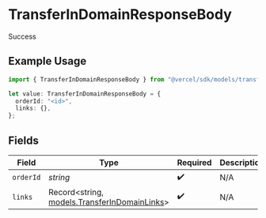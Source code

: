 # TransferInDomainResponseBody

Success

## Example Usage

```typescript
import { TransferInDomainResponseBody } from "@vercel/sdk/models/transferindomainop.js";

let value: TransferInDomainResponseBody = {
  orderId: "<id>",
  links: {},
};
```

## Fields

| Field                                                                              | Type                                                                               | Required                                                                           | Description                                                                        |
| ---------------------------------------------------------------------------------- | ---------------------------------------------------------------------------------- | ---------------------------------------------------------------------------------- | ---------------------------------------------------------------------------------- |
| `orderId`                                                                          | *string*                                                                           | :heavy_check_mark:                                                                 | N/A                                                                                |
| `links`                                                                            | Record<string, [models.TransferInDomainLinks](../models/transferindomainlinks.md)> | :heavy_check_mark:                                                                 | N/A                                                                                |